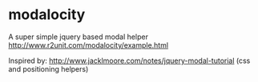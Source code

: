 modalocity
==========

A super simple jquery based modal helper
http://www.r2unit.com/modalocity/example.html

Inspired by:
http://www.jacklmoore.com/notes/jquery-modal-tutorial
(css and positioning helpers)
